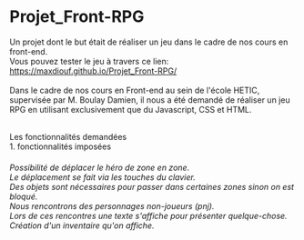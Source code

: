 # Projet_Front-RPG
Un projet dont le but était de réaliser un jeu dans le cadre de nos cours  en front-end. <br>
 Vous pouvez tester le jeu à travers ce lien:  https://maxdiouf.github.io/Projet_Front-RPG/
<br>
<br>
Dans le cadre de nos cours en Front-end au sein de l'école HETIC, supervisée par M. Boulay Damien, il nous a été demandé de réaliser un jeu RPG en utilisant exclusivement que du Javascript, CSS et HTML.

<br>
Les fonctionnalités demandées
<br>
1. fonctionnalités imposées

<h6>Possibilité de déplacer le héro de zone en zone.<br>
Le déplacement se fait via les touches du clavier.<br>
Des objets sont nécessaires pour passer dans certaines zones sinon on est bloqué.<br>
Nous rencontrons des personnages non-joueurs (pnj).<br>
Lors de ces rencontres une texte s'affiche pour présenter quelque-chose.<br>
Création d'un inventaire qu'on affiche.<br>
